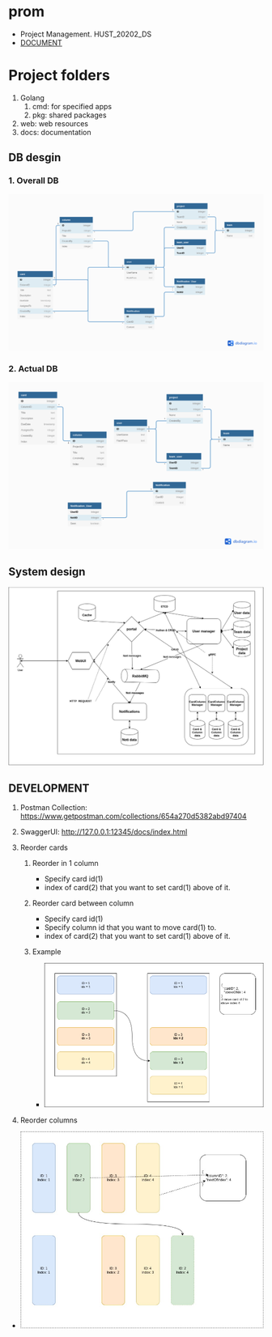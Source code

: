 # prom
- Project Management. HUST_20202_DS
- [DOCUMENT](https://docs.google.com/document/d/1P3y1ooL-uSGomqsTag6MspTsKyCxqANajjhT1v88H7c/edit?usp=sharing)
# Project folders

1. Golang
   1. cmd: for specified apps
   2. pkg: shared packages  
2. web: web resources
3. docs: documentation

## DB desgin
### 1. Overall DB
![DBDesign](docs/dbdiagram/prom_db.png)

### 2. Actual DB

![ActualDB](docs/dbdiagram/prom_db_microservice.png)

## System design

![SystemDesign](docs/drawio/prom_design.png)

## DEVELOPMENT

1. Postman Collection: https://www.getpostman.com/collections/654a270d5382abd97404

2. SwaggerUI: http://127.0.0.1:12345/docs/index.html

3. Reorder cards
   1. Reorder in 1 column
      - Specify card id(1)
      - index of card(2) that you want to set card(1) above of it.
  
   2. Reorder card between column
      - Specify card id(1)
      - Specify column id that you want to move card(1) to.
      - index of card(2) that you want to set card(1) above of it.

   3. Example
      - ![ReorderCardExample](docs/drawio/ReorderCardExp.png)

4. Reorder columns

- ![ReorderColumnExample](docs/drawio/ReorderColumnExp.jpg)

